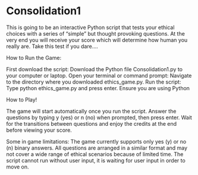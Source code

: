 # Consolidation1

This is going to be an interactive Python script that tests your ethical choices with a series of “simple” but thought provoking questions.  At the very end you will receive your score which will determine how human you really are. Take this test if you dare….

How to Run the Game:

First download the script: Download the Python file Consolidation1.py to your computer or laptop.
Open your terminal or command prompt: Navigate to the directory where you downloaded ethics_game.py.
Run the script: Type python ethics_game.py and press enter. Ensure you are using Python 

How to Play! 

The game will start automatically once you run the script.
Answer the questions by typing y (yes) or n (no) when prompted, then press enter.
Wait for the transitions between questions and enjoy the credits at the end before viewing your score.

Some in game limitations:
The game currently supports only yes (y) or no (n) binary answers.
All questions are arranged in a similar format and may not cover a wide range of ethical scenarios because of limited time. 
The script cannot run without user input, it is waiting for user input in order to move on.

